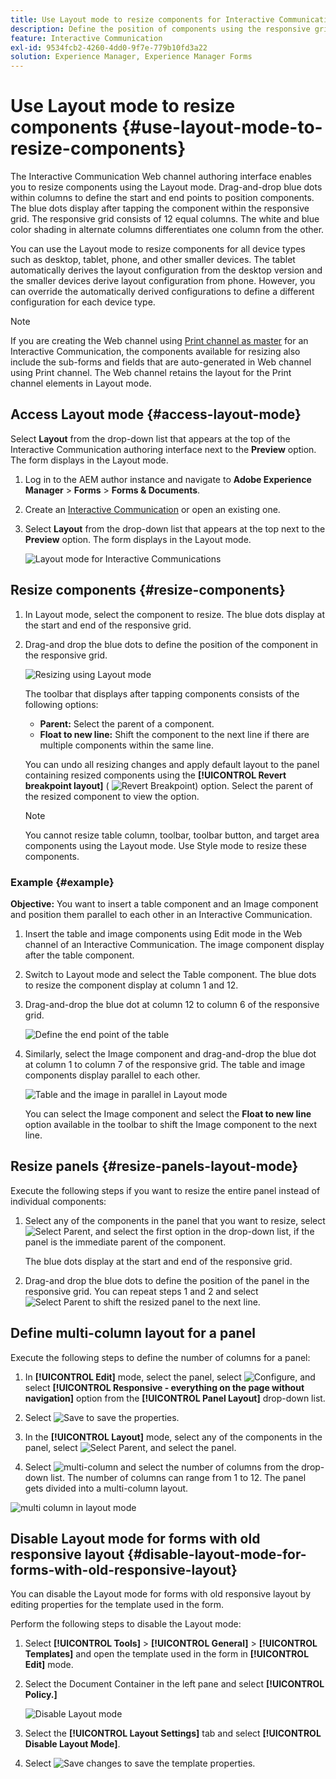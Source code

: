 ```yaml
---
title: Use Layout mode to resize components for Interactive Communication
description: Define the position of components using the responsive grid available in Layout mode 
feature: Interactive Communication
exl-id: 9534fcb2-4260-4dd0-9f7e-779b10fd3a22
solution: Experience Manager, Experience Manager Forms
---
```

# Use Layout mode to resize components {#use-layout-mode-to-resize-components}

The Interactive Communication Web channel authoring interface enables you to resize components using the Layout mode. Drag-and-drop blue dots within columns to define the start and end points to position components. The blue dots display after tapping the component within the responsive grid. The responsive grid consists of 12 equal columns. The white and blue color shading in alternate columns differentiates one column from the other.

You can use the Layout mode to resize components for all device types such as desktop, tablet, phone, and other smaller devices. The tablet automatically derives the layout configuration from the desktop version and the smaller devices derive layout configuration from phone. However, you can override the automatically derived configurations to define a different configuration for each device type.

>[!NOTE]
>
>If you are creating the Web channel using [Print channel as master](../../forms/using/create-interactive-communication.md) for an Interactive Communication, the components available for resizing also include the sub-forms and fields that are auto-generated in Web channel using Print channel. The Web channel retains the layout for the Print channel elements in Layout mode.

## Access Layout mode {#access-layout-mode}

Select **Layout** from the drop-down list that appears at the top of the Interactive Communication authoring interface next to the **Preview** option. The form displays in the Layout mode.

1. Log in to the AEM author instance and navigate to **Adobe Experience Manager** &gt; **Forms** &gt; **Forms & Documents**.
1. Create an [Interactive Communication](../../forms/using/create-interactive-communication.md) or open an existing one.
1. Select **Layout** from the drop-down list that appears at the top next to the **Preview** option. The form displays in the Layout mode.

   ![Layout mode for Interactive Communications](assets/layout_mode_ic_new.png)

## Resize components {#resize-components}

1. In Layout mode, select the component to resize. The blue dots display at the start and end of the responsive grid.
1. Drag-and drop the blue dots to define the position of the component in the responsive grid.

   ![Resizing using Layout mode](assets/layout_mode_resize_new_updated.png)

   The toolbar that displays after tapping components consists of the following options:

    * **Parent:** Select the parent of a component.
    * **Float to new line:** Shift the component to the next line if there are multiple components within the same line.

   You can undo all resizing changes and apply default layout to the panel containing resized components using the **[!UICONTROL Revert breakpoint layout]** ( ![Revert Breakpoint](assets/reverttopreviouslypublishedversion.png)) option. Select the parent of the resized component to view the option.

   >[!NOTE]
   >
   >You cannot resize table column, toolbar, toolbar button, and target area components using the Layout mode. Use Style mode to resize these components.

### Example {#example}

**Objective:** You want to insert a table component and an Image component and position them parallel to each other in an Interactive Communication.

1. Insert the table and image components using Edit mode in the Web channel of an Interactive Communication. The image component display after the table component.
1. Switch to Layout mode and select the Table component. The blue dots to resize the component display at column 1 and 12.
1. Drag-and-drop the blue dot at column 12 to column 6 of the responsive grid.

   ![Define the end point of the table](assets/layout_mode_end_point_table_new.png)

1. Similarly, select the Image component and drag-and-drop the blue dot at column 1 to column 7 of the responsive grid. The table and image components display parallel to each other.

   ![Table and the image in parallel in Layout mode](assets/table_image_parallel_new.png)

   You can select the Image component and select the **Float to new line** option available in the toolbar to shift the Image component to the next line.

## Resize panels {#resize-panels-layout-mode}

Execute the following steps if you want to resize the entire panel instead of individual components:

1. Select any of the components in the panel that you want to resize, select ![Select Parent](assets/select_parent_icon.svg), and select the first option in the drop-down list, if the panel is the immediate parent of the component.

   The blue dots display at the start and end of the responsive grid. 

1. Drag-and drop the blue dots to define the position of the panel in the responsive grid.
   You can repeat steps 1 and 2 and select ![Select Parent](assets/float_to_new_line_icon.svg) to shift the resized panel to the next line.

## Define multi-column layout for a panel

Execute the following steps to define the number of columns for a panel:

1. In **[!UICONTROL Edit]** mode, select the panel, select ![Configure](assets/configure_icon.png), and select **[!UICONTROL Responsive - everything on the page without navigation]** option from the **[!UICONTROL Panel Layout]** drop-down list.

1. Select ![Save](assets/save_icon.svg) to save the properties.

1. In the **[!UICONTROL Layout]** mode, select any of the components in the panel, select ![Select Parent](assets/select_parent_icon.svg), and select the panel.

1. Select ![multi-column](assets/multi-column.svg) and select the number of columns from the drop-down list. The number of columns can range from 1 to 12. The panel gets divided into a multi-column layout.

![multi column in layout mode](assets/multi-column-layout.png)

## Disable Layout mode for forms with old responsive layout {#disable-layout-mode-for-forms-with-old-responsive-layout}

You can disable the Layout mode for forms with old responsive layout by editing properties for the template used in the form.

Perform the following steps to disable the Layout mode:

1. Select **[!UICONTROL Tools]** > **[!UICONTROL General]** > **[!UICONTROL Templates]** and open the template used in the form in **[!UICONTROL Edit]** mode.
1. Select the Document Container in the left pane and select **[!UICONTROL Policy.]**

   ![Disable Layout mode](assets/policy_disable_layout_mode.png)

1. Select the **[!UICONTROL Layout Settings]** tab and select **[!UICONTROL Disable Layout Mode]**. 
1. Select ![Save changes](assets/save_icon.png) to save the template properties.
